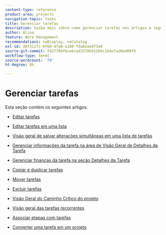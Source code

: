 ```yaml
---
content-type: reference
product-area: projects
navigation-topic: tasks
title: Gerenciar tarefas
description: Saiba mais sobre como gerenciar tarefas nos artigos a seguir.
author: Alina
feature: Work Management
recommendations: noDisplay, noCatalog
exl-id: d87311fc-6f60-4fa8-a180-fda6eae473a0
source-git-commit: 7427706f6ce6cad3370b91269c1b4e7a10ed09f9
workflow-type: tm+mt
source-wordcount: '79'
ht-degree: 0%

---
```


# Gerenciar tarefas

Esta seção contém os seguintes artigos:

* [Editar tarefas](../../../manage-work/tasks/manage-tasks/edit-tasks.md)
* [Editar tarefas em uma lista](../../../manage-work/tasks/manage-tasks/edit-tasks-in-a-list.md)
* [Visão geral de salvar alterações simultâneas em uma lista de tarefas](../../../manage-work/tasks/manage-tasks/save-concurrent-changes-in-a-task-list.md)

  <!--
  <li><a href="../../../manage-work/tasks/manage-tasks/manage-task-details-forms-finances.md" class="MCXref xref" xrefformat="{para}">Manage task details, custom forms, and finances</a> (drafted not to lose the TOC spot, but the article is in draft)</li>
  -->

* [Gerenciar informações da tarefa na área de Visão Geral de Detalhes da Tarefa](../../../manage-work/tasks/manage-tasks/task-information-in-overview.md)
* [Gerenciar finanças da tarefa na seção Detalhes da Tarefa](../../../manage-work/tasks/manage-tasks/task-finances-in-details.md)
* [Copiar e duplicar tarefas](../../../manage-work/tasks/manage-tasks/copy-and-duplicate-tasks.md)
* [Mover tarefas](../../../manage-work/tasks/manage-tasks/move-tasks.md)
* [Excluir tarefas](../../../manage-work/tasks/manage-tasks/delete-tasks.md)
* [Visão Geral do Caminho Crítico do projeto](../../../manage-work/tasks/manage-tasks/critical-path.md)
* [Visão geral das tarefas recorrentes](../../../manage-work/tasks/manage-tasks/recurring-tasks-overview.md)
* [Associar etapas com tarefas](../../../manage-work/tasks/manage-tasks/associate-milestones-with-tasks.md)
* [Converter uma tarefa em um projeto](../../../manage-work/tasks/manage-tasks/convert-task-to-project.md)
